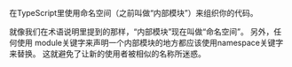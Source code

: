 在TypeScript里使用命名空间（之前叫做“内部模块”）来组织你的代码。 

就像我们在术语说明里提到的那样，“内部模块”现在叫做“命名空间”。
 另外，任何使用 module关键字来声明一个内部模块的地方都应该使用namespace关键字来替换。
  这就避免了让新的使用者被相似的名称所迷惑。
